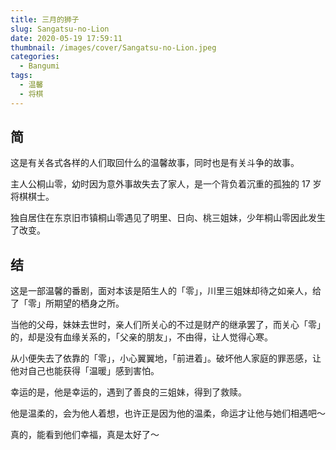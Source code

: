 ```yaml
---
title: 三月的狮子
slug: Sangatsu-no-Lion
date: 2020-05-19 17:59:11
thumbnail: /images/cover/Sangatsu-no-Lion.jpeg
categories:
  - Bangumi
tags:
  - 温馨
  - 将棋
---
```


## 简

这是有关各式各样的人们取回什么的温馨故事，同时也是有关斗争的故事。

主人公桐山零，幼时因为意外事故失去了家人，是一个背负着沉重的孤独的 17 岁将棋棋士。

独自居住在东京旧市镇桐山零遇见了明里、日向、桃三姐妹，少年桐山零因此发生了改变。

## 结

这是一部温馨的番剧，面对本该是陌生人的「零」，川里三姐妹却待之如亲人，给了「零」所期望的栖身之所。

当他的父母，妹妹去世时，亲人们所关心的不过是财产的继承罢了，而关心「零」的，却是没有血缘关系的，「父亲的朋友」，不由得，让人觉得心寒。

从小便失去了依靠的「零」，小心翼翼地，「前进着」。破坏他人家庭的罪恶感，让他对自己也能获得「温暖」感到害怕。

幸运的是，他是幸运的，遇到了善良的三姐妹，得到了救赎。

他是温柔的，会为他人着想，也许正是因为他的温柔，命运才让他与她们相遇吧～

真的，能看到他们幸福，真是太好了～
